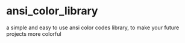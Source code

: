 # ansi_color_library
a simple and easy to use ansi color codes library, to make your future projects more colorful
